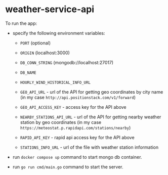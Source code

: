 # weather-service-api

To run the app:
* specify the following environment variables:
    - `PORT` (optional)

    - `ORIGIN` (localhost:3000)

    - `DB_CONN_STRING` (mongodb://localhost:27017)
    - `DB_NAME`

    - `HOURLY_WIND_HISTORICAL_INFO_URL`

    - `GEO_API_URL` - url of the API for getting geo coordinates by city name (in my case `http://api.positionstack.com/v1/forward`)
    - `GEO_API_ACCESS_KEY` - access key for the API above

    - `NEARBY_STATIONS_API_URL` - url of the API for getting nearby weather station by geo coordinates (in my case `https://meteostat.p.rapidapi.com/stations/nearby`)
    - `RAPID_API_KEY` - rapid api access key for the API above

    - `STATIONS_INFO_URL` - url of the file with weather station information

* run `docker compose up` command to start mongo db container.  

* run `go run cmd/main.go` command to start the server.  